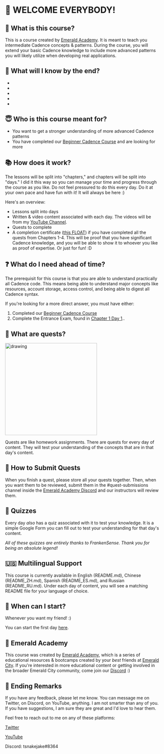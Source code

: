 # 👋 WELCOME EVERYBODY!

## 📖 What is this course?

This is a course created by <a href="https://academy.ecdao.org" target="_blank">Emerald Academy</a>. It is meant to teach you intermediate Cadence concepts & patterns. During the course, you will extend your basic Cadence knowledge to include more advanced patterns you will likely utilize when developing real applications.

## 🚀 What will I know by the end?

-
- 
-
-
-

## 😇 Who is this course meant for?

- You want to get a stronger understanding of more advanced Cadence patterns
- You have completed our <a href="https://github.com/emerald-dao/beginner-cadence-course" target="_blank">Beginner Cadence Course</a> and are looking for more

## 📚 How does it work?

The lessons will be split into "chapters," and chapters will be split into "days." I did it this way so you can manage your time and progress through the course as you like. Do not feel pressured to do this every day. Do it at your own pace and have fun with it! It will always be here :)

Here's an overview:
- Lessons split into days
- Written & video content associated with each day. The videos will be from my [YouTube Channel](https://www.youtube.com/channel/UCf6DzMRwj7SJ3nPrZqd5hHw).
- Quests to complete
- A completion certificate (<a href="">this FLOAT</a>) if you have completed all the quests from Chapters 1-4. This will be proof that you have significant Cadence knowledge, and you will be able to show it to whoever you like as proof of expertise. Or just for fun! :D

## ❓ What do I need ahead of time?

The prerequisit for this course is that you are able to understand practically all Cadence code. This means being able to understand major concepts like resources, account storage, access control, and being able to digest all Cadence syntax.

If you're looking for a more direct answer, you must have either:
1. Completed our <a href="https://github.com/emerald-dao/beginner-cadence-course" target="_blank">Beginner Cadence Course</a>
2. Complete the Entrance Exam, found in [Chapter 1 Day 1](https://github.com/emerald-dao/intermediate-cadence-course/tree/main/chapter1.0/day1)..

## 📁 What are quests?

<img src="./images/quests.png" alt="drawing" width="300"/>

Quests are like homework assignments. There are quests for every day of content. They will test your understanding of the concepts that are in that day's content. 

## 🙋 How to Submit Quests

When you finish a quest, please store all your quests together. Then, when you want them to be reviewed, submit them in the #quest-submissions channel inside the [Emerald Academy Discord](https://discord.gg/wjA875sMjV) and our instructors will review them.

## 📝 Quizzes

Every day *also* has a quiz associated with it to test your knowledge. It is a simple Google Form you can fill out to test your understanding for that day's content.

*All of these quizzes are entirely thanks to FrankenSense. Thank you for being an absolute legend!*

## 🇺🇸 Multilingual Support

This course is currently available in English (README.md), Chinese (README_ZH.md), Spanish (README_ES.md), and Russian (README_RU.md). Under each day of content, you will see a matching README file for your language of choice.

## 🚗 When can I start?

Whenever you want my friend! :)

You can start the first day [here](https://github.com/emerald-dao/intermediate-cadence-course/tree/main/chapter1.0/day1).

## 💚 Emerald Academy

This course was created by <a href="https://academy.ecdao.org" target="_blank">Emerald Academy</a>, which is a series of educational resources & bootcamps created by your *best* friends at <a href="https://ecdao.org/" target="_blank">Emerald City</a>. If you're interested in more educational content or getting involved in the broader Emerald City community, come join our <a href="https://discord.gg/emeraldcity" target="_blank">Discord</a> :)

## 🏁 Ending Remarks

If you have any feedback, please let me know. You can message me on Twitter, on Discord, on YouTube, anything. I am not smarter than any of you. If you have suggestions, I am sure they are great and I'd love to hear them.

Feel free to reach out to me on any of these platforms:

[Twitter](https://twitter.com/jacobmtucker)

[YouTube](https://www.youtube.com/channel/UCf6DzMRwj7SJ3nPrZqd5hHw)

Discord: tsnakejake#8364
